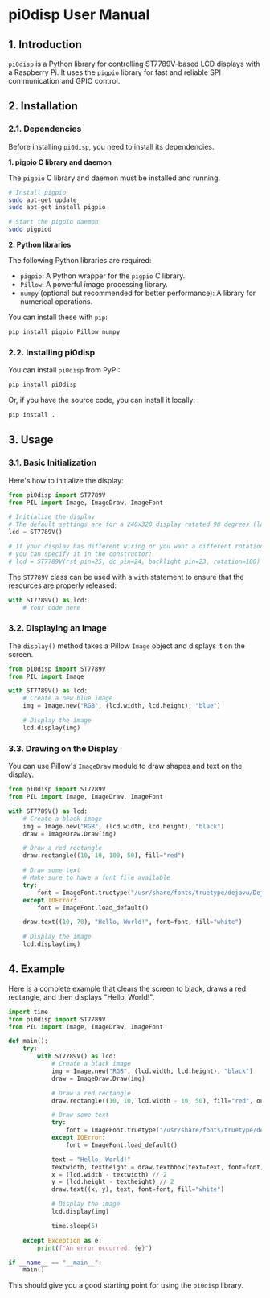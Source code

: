 # pi0disp User Manual

## 1. Introduction

`pi0disp` is a Python library for controlling ST7789V-based LCD displays with a Raspberry Pi. It uses the `pigpio` library for fast and reliable SPI communication and GPIO control.

## 2. Installation

### 2.1. Dependencies

Before installing `pi0disp`, you need to install its dependencies.

**1. pigpio C library and daemon**

The `pigpio` C library and daemon must be installed and running.

```bash
# Install pigpio
sudo apt-get update
sudo apt-get install pigpio

# Start the pigpio daemon
sudo pigpiod
```

**2. Python libraries**

The following Python libraries are required:

*   `pigpio`: A Python wrapper for the `pigpio` C library.
*   `Pillow`: A powerful image processing library.
*   `numpy` (optional but recommended for better performance): A library for numerical operations.

You can install these with `pip`:

```bash
pip install pigpio Pillow numpy
```

### 2.2. Installing pi0disp

You can install `pi0disp` from PyPI:

```bash
pip install pi0disp
```

Or, if you have the source code, you can install it locally:

```bash
pip install .
```

## 3. Usage

### 3.1. Basic Initialization

Here's how to initialize the display:

```python
from pi0disp import ST7789V
from PIL import Image, ImageDraw, ImageFont

# Initialize the display
# The default settings are for a 240x320 display rotated 90 degrees (landscape)
lcd = ST7789V()

# If your display has different wiring or you want a different rotation,
# you can specify it in the constructor:
# lcd = ST7789V(rst_pin=25, dc_pin=24, backlight_pin=23, rotation=180)
```

The `ST7789V` class can be used with a `with` statement to ensure that the resources are properly released:

```python
with ST7789V() as lcd:
    # Your code here
```

### 3.2. Displaying an Image

The `display()` method takes a Pillow `Image` object and displays it on the screen.

```python
from pi0disp import ST7789V
from PIL import Image

with ST7789V() as lcd:
    # Create a new blue image
    img = Image.new("RGB", (lcd.width, lcd.height), "blue")

    # Display the image
    lcd.display(img)
```

### 3.3. Drawing on the Display

You can use Pillow's `ImageDraw` module to draw shapes and text on the display.

```python
from pi0disp import ST7789V
from PIL import Image, ImageDraw, ImageFont

with ST7789V() as lcd:
    # Create a black image
    img = Image.new("RGB", (lcd.width, lcd.height), "black")
    draw = ImageDraw.Draw(img)

    # Draw a red rectangle
    draw.rectangle((10, 10, 100, 50), fill="red")

    # Draw some text
    # Make sure to have a font file available
    try:
        font = ImageFont.truetype("/usr/share/fonts/truetype/dejavu/DejaVuSans-Bold.ttf", 20)
    except IOError:
        font = ImageFont.load_default()

    draw.text((10, 70), "Hello, World!", font=font, fill="white")

    # Display the image
    lcd.display(img)
```

## 4. Example

Here is a complete example that clears the screen to black, draws a red rectangle, and then displays "Hello, World!".

```python
import time
from pi0disp import ST7789V
from PIL import Image, ImageDraw, ImageFont

def main():
    try:
        with ST7789V() as lcd:
            # Create a black image
            img = Image.new("RGB", (lcd.width, lcd.height), "black")
            draw = ImageDraw.Draw(img)

            # Draw a red rectangle
            draw.rectangle((10, 10, lcd.width - 10, 50), fill="red", outline="white")

            # Draw some text
            try:
                font = ImageFont.truetype("/usr/share/fonts/truetype/dejavu/DejaVuSans-Bold.ttf", 30)
            except IOError:
                font = ImageFont.load_default()

            text = "Hello, World!"
            textwidth, textheight = draw.textbbox(text=text, font=font)
            x = (lcd.width - textwidth) // 2
            y = (lcd.height - textheight) // 2
            draw.text((x, y), text, font=font, fill="white")

            # Display the image
            lcd.display(img)

            time.sleep(5)

    except Exception as e:
        print(f"An error occurred: {e}")

if __name__ == "__main__":
    main()
```

This should give you a good starting point for using the `pi0disp` library.
